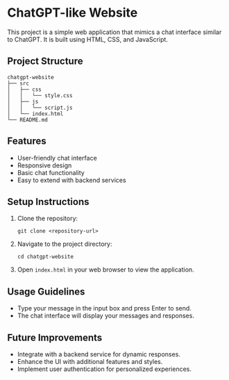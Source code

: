 # ChatGPT-like Website

This project is a simple web application that mimics a chat interface similar to ChatGPT. It is built using HTML, CSS, and JavaScript.

## Project Structure

```
chatgpt-website
├── src
│   ├── css
│   │   └── style.css
│   ├── js
│   │   └── script.js
│   └── index.html
└── README.md
```

## Features

- User-friendly chat interface
- Responsive design
- Basic chat functionality
- Easy to extend with backend services

## Setup Instructions

1. Clone the repository:
   ```
   git clone <repository-url>
   ```

2. Navigate to the project directory:
   ```
   cd chatgpt-website
   ```

3. Open `index.html` in your web browser to view the application.

## Usage Guidelines

- Type your message in the input box and press Enter to send.
- The chat interface will display your messages and responses.

## Future Improvements

- Integrate with a backend service for dynamic responses.
- Enhance the UI with additional features and styles.
- Implement user authentication for personalized experiences.